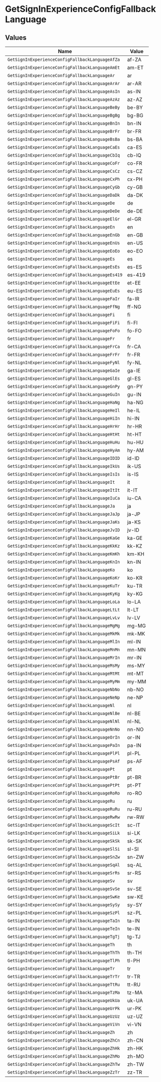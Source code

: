 # GetSignInExperienceConfigFallbackLanguage


## Values

| Name                                             | Value                                            |
| ------------------------------------------------ | ------------------------------------------------ |
| `GetSignInExperienceConfigFallbackLanguageAfZa`  | af-ZA                                            |
| `GetSignInExperienceConfigFallbackLanguageAmEt`  | am-ET                                            |
| `GetSignInExperienceConfigFallbackLanguageAr`    | ar                                               |
| `GetSignInExperienceConfigFallbackLanguageArAr`  | ar-AR                                            |
| `GetSignInExperienceConfigFallbackLanguageAsIn`  | as-IN                                            |
| `GetSignInExperienceConfigFallbackLanguageAzAz`  | az-AZ                                            |
| `GetSignInExperienceConfigFallbackLanguageBeBy`  | be-BY                                            |
| `GetSignInExperienceConfigFallbackLanguageBgBg`  | bg-BG                                            |
| `GetSignInExperienceConfigFallbackLanguageBnIn`  | bn-IN                                            |
| `GetSignInExperienceConfigFallbackLanguageBrFr`  | br-FR                                            |
| `GetSignInExperienceConfigFallbackLanguageBsBa`  | bs-BA                                            |
| `GetSignInExperienceConfigFallbackLanguageCaEs`  | ca-ES                                            |
| `GetSignInExperienceConfigFallbackLanguageCbIq`  | cb-IQ                                            |
| `GetSignInExperienceConfigFallbackLanguageCoFr`  | co-FR                                            |
| `GetSignInExperienceConfigFallbackLanguageCsCz`  | cs-CZ                                            |
| `GetSignInExperienceConfigFallbackLanguageCxPh`  | cx-PH                                            |
| `GetSignInExperienceConfigFallbackLanguageCyGb`  | cy-GB                                            |
| `GetSignInExperienceConfigFallbackLanguageDaDk`  | da-DK                                            |
| `GetSignInExperienceConfigFallbackLanguageDe`    | de                                               |
| `GetSignInExperienceConfigFallbackLanguageDeDe`  | de-DE                                            |
| `GetSignInExperienceConfigFallbackLanguageElGr`  | el-GR                                            |
| `GetSignInExperienceConfigFallbackLanguageEn`    | en                                               |
| `GetSignInExperienceConfigFallbackLanguageEnGb`  | en-GB                                            |
| `GetSignInExperienceConfigFallbackLanguageEnUs`  | en-US                                            |
| `GetSignInExperienceConfigFallbackLanguageEoEo`  | eo-EO                                            |
| `GetSignInExperienceConfigFallbackLanguageEs`    | es                                               |
| `GetSignInExperienceConfigFallbackLanguageEsEs`  | es-ES                                            |
| `GetSignInExperienceConfigFallbackLanguageEs419` | es-419                                           |
| `GetSignInExperienceConfigFallbackLanguageEtEe`  | et-EE                                            |
| `GetSignInExperienceConfigFallbackLanguageEuEs`  | eu-ES                                            |
| `GetSignInExperienceConfigFallbackLanguageFaIr`  | fa-IR                                            |
| `GetSignInExperienceConfigFallbackLanguageFfNg`  | ff-NG                                            |
| `GetSignInExperienceConfigFallbackLanguageFi`    | fi                                               |
| `GetSignInExperienceConfigFallbackLanguageFiFi`  | fi-FI                                            |
| `GetSignInExperienceConfigFallbackLanguageFoFo`  | fo-FO                                            |
| `GetSignInExperienceConfigFallbackLanguageFr`    | fr                                               |
| `GetSignInExperienceConfigFallbackLanguageFrCa`  | fr-CA                                            |
| `GetSignInExperienceConfigFallbackLanguageFrFr`  | fr-FR                                            |
| `GetSignInExperienceConfigFallbackLanguageFyNl`  | fy-NL                                            |
| `GetSignInExperienceConfigFallbackLanguageGaIe`  | ga-IE                                            |
| `GetSignInExperienceConfigFallbackLanguageGlEs`  | gl-ES                                            |
| `GetSignInExperienceConfigFallbackLanguageGnPy`  | gn-PY                                            |
| `GetSignInExperienceConfigFallbackLanguageGuIn`  | gu-IN                                            |
| `GetSignInExperienceConfigFallbackLanguageHaNg`  | ha-NG                                            |
| `GetSignInExperienceConfigFallbackLanguageHeIl`  | he-IL                                            |
| `GetSignInExperienceConfigFallbackLanguageHiIn`  | hi-IN                                            |
| `GetSignInExperienceConfigFallbackLanguageHrHr`  | hr-HR                                            |
| `GetSignInExperienceConfigFallbackLanguageHtHt`  | ht-HT                                            |
| `GetSignInExperienceConfigFallbackLanguageHuHu`  | hu-HU                                            |
| `GetSignInExperienceConfigFallbackLanguageHyAm`  | hy-AM                                            |
| `GetSignInExperienceConfigFallbackLanguageIDID`  | id-ID                                            |
| `GetSignInExperienceConfigFallbackLanguageIkUs`  | ik-US                                            |
| `GetSignInExperienceConfigFallbackLanguageIsIs`  | is-IS                                            |
| `GetSignInExperienceConfigFallbackLanguageIt`    | it                                               |
| `GetSignInExperienceConfigFallbackLanguageItIt`  | it-IT                                            |
| `GetSignInExperienceConfigFallbackLanguageIuCa`  | iu-CA                                            |
| `GetSignInExperienceConfigFallbackLanguageJa`    | ja                                               |
| `GetSignInExperienceConfigFallbackLanguageJaJp`  | ja-JP                                            |
| `GetSignInExperienceConfigFallbackLanguageJaKs`  | ja-KS                                            |
| `GetSignInExperienceConfigFallbackLanguageJvID`  | jv-ID                                            |
| `GetSignInExperienceConfigFallbackLanguageKaGe`  | ka-GE                                            |
| `GetSignInExperienceConfigFallbackLanguageKkKz`  | kk-KZ                                            |
| `GetSignInExperienceConfigFallbackLanguageKmKh`  | km-KH                                            |
| `GetSignInExperienceConfigFallbackLanguageKnIn`  | kn-IN                                            |
| `GetSignInExperienceConfigFallbackLanguageKo`    | ko                                               |
| `GetSignInExperienceConfigFallbackLanguageKoKr`  | ko-KR                                            |
| `GetSignInExperienceConfigFallbackLanguageKuTr`  | ku-TR                                            |
| `GetSignInExperienceConfigFallbackLanguageKyKg`  | ky-KG                                            |
| `GetSignInExperienceConfigFallbackLanguageLoLa`  | lo-LA                                            |
| `GetSignInExperienceConfigFallbackLanguageLtLt`  | lt-LT                                            |
| `GetSignInExperienceConfigFallbackLanguageLvLv`  | lv-LV                                            |
| `GetSignInExperienceConfigFallbackLanguageMgMg`  | mg-MG                                            |
| `GetSignInExperienceConfigFallbackLanguageMkMk`  | mk-MK                                            |
| `GetSignInExperienceConfigFallbackLanguageMlIn`  | ml-IN                                            |
| `GetSignInExperienceConfigFallbackLanguageMnMn`  | mn-MN                                            |
| `GetSignInExperienceConfigFallbackLanguageMrIn`  | mr-IN                                            |
| `GetSignInExperienceConfigFallbackLanguageMsMy`  | ms-MY                                            |
| `GetSignInExperienceConfigFallbackLanguageMtMt`  | mt-MT                                            |
| `GetSignInExperienceConfigFallbackLanguageMyMm`  | my-MM                                            |
| `GetSignInExperienceConfigFallbackLanguageNbNo`  | nb-NO                                            |
| `GetSignInExperienceConfigFallbackLanguageNeNp`  | ne-NP                                            |
| `GetSignInExperienceConfigFallbackLanguageNl`    | nl                                               |
| `GetSignInExperienceConfigFallbackLanguageNlBe`  | nl-BE                                            |
| `GetSignInExperienceConfigFallbackLanguageNlNl`  | nl-NL                                            |
| `GetSignInExperienceConfigFallbackLanguageNnNo`  | nn-NO                                            |
| `GetSignInExperienceConfigFallbackLanguageOrIn`  | or-IN                                            |
| `GetSignInExperienceConfigFallbackLanguagePaIn`  | pa-IN                                            |
| `GetSignInExperienceConfigFallbackLanguagePlPl`  | pl-PL                                            |
| `GetSignInExperienceConfigFallbackLanguagePsAf`  | ps-AF                                            |
| `GetSignInExperienceConfigFallbackLanguagePt`    | pt                                               |
| `GetSignInExperienceConfigFallbackLanguagePtBr`  | pt-BR                                            |
| `GetSignInExperienceConfigFallbackLanguagePtPt`  | pt-PT                                            |
| `GetSignInExperienceConfigFallbackLanguageRoRo`  | ro-RO                                            |
| `GetSignInExperienceConfigFallbackLanguageRu`    | ru                                               |
| `GetSignInExperienceConfigFallbackLanguageRuRu`  | ru-RU                                            |
| `GetSignInExperienceConfigFallbackLanguageRwRw`  | rw-RW                                            |
| `GetSignInExperienceConfigFallbackLanguageScIt`  | sc-IT                                            |
| `GetSignInExperienceConfigFallbackLanguageSiLk`  | si-LK                                            |
| `GetSignInExperienceConfigFallbackLanguageSkSk`  | sk-SK                                            |
| `GetSignInExperienceConfigFallbackLanguageSlSi`  | sl-SI                                            |
| `GetSignInExperienceConfigFallbackLanguageSnZw`  | sn-ZW                                            |
| `GetSignInExperienceConfigFallbackLanguageSqAl`  | sq-AL                                            |
| `GetSignInExperienceConfigFallbackLanguageSrRs`  | sr-RS                                            |
| `GetSignInExperienceConfigFallbackLanguageSv`    | sv                                               |
| `GetSignInExperienceConfigFallbackLanguageSvSe`  | sv-SE                                            |
| `GetSignInExperienceConfigFallbackLanguageSwKe`  | sw-KE                                            |
| `GetSignInExperienceConfigFallbackLanguageSySy`  | sy-SY                                            |
| `GetSignInExperienceConfigFallbackLanguageSzPl`  | sz-PL                                            |
| `GetSignInExperienceConfigFallbackLanguageTaIn`  | ta-IN                                            |
| `GetSignInExperienceConfigFallbackLanguageTeIn`  | te-IN                                            |
| `GetSignInExperienceConfigFallbackLanguageTgTj`  | tg-TJ                                            |
| `GetSignInExperienceConfigFallbackLanguageTh`    | th                                               |
| `GetSignInExperienceConfigFallbackLanguageThTh`  | th-TH                                            |
| `GetSignInExperienceConfigFallbackLanguageTlPh`  | tl-PH                                            |
| `GetSignInExperienceConfigFallbackLanguageTr`    | tr                                               |
| `GetSignInExperienceConfigFallbackLanguageTrTr`  | tr-TR                                            |
| `GetSignInExperienceConfigFallbackLanguageTtRu`  | tt-RU                                            |
| `GetSignInExperienceConfigFallbackLanguageTzMa`  | tz-MA                                            |
| `GetSignInExperienceConfigFallbackLanguageUkUa`  | uk-UA                                            |
| `GetSignInExperienceConfigFallbackLanguageUrPk`  | ur-PK                                            |
| `GetSignInExperienceConfigFallbackLanguageUzUz`  | uz-UZ                                            |
| `GetSignInExperienceConfigFallbackLanguageViVn`  | vi-VN                                            |
| `GetSignInExperienceConfigFallbackLanguageZh`    | zh                                               |
| `GetSignInExperienceConfigFallbackLanguageZhCn`  | zh-CN                                            |
| `GetSignInExperienceConfigFallbackLanguageZhHk`  | zh-HK                                            |
| `GetSignInExperienceConfigFallbackLanguageZhMo`  | zh-MO                                            |
| `GetSignInExperienceConfigFallbackLanguageZhTw`  | zh-TW                                            |
| `GetSignInExperienceConfigFallbackLanguageZzTr`  | zz-TR                                            |